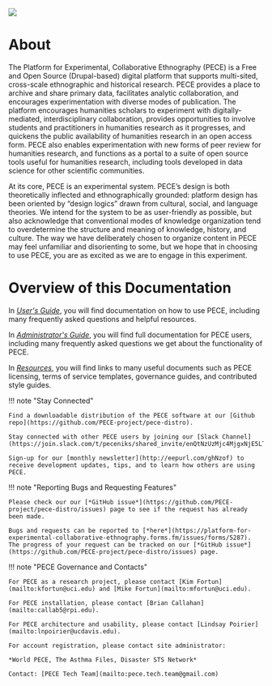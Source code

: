 
![](media/pece-logo-5.png#logo)

<div markdown="1" class="row">

<div markdown="1" class="column1">

About
=====================

The Platform for Experimental, Collaborative Ethnography (PECE) is a Free and Open Source (Drupal-based) digital platform that supports multi-sited, cross-scale ethnographic and historical research. PECE provides a place to archive and share primary data, facilitates analytic collaboration, and encourages experimentation with diverse modes of publication. The platform encourages humanities scholars to experiment with digitally-mediated, interdisciplinary collaboration, provides opportunities to involve students and practitioners in humanities research as it progresses, and quickens the public availability of humanities research in an open access form. PECE also enables experimentation with new forms of peer review for humanities research, and functions as a portal to a suite of open source tools useful for humanities research, including tools developed in data science for other scientific communities.

At its core, PECE is an experimental system. PECE’s design is both theoretically inflected and ethnographically grounded: platform design has been oriented by “design logics” drawn
from cultural, social, and language theories. We intend for the system to be as user-friendly as possible, but also acknowledge that conventional modes of knowledge organization tend to overdetermine the structure and meaning of knowledge, history, and culture. The way we have deliberately chosen to organize content in PECE may feel unfamiliar and disorienting to some, but we hope that in choosing to use PECE, you are as excited as we are to engage in this experiment.

Overview of this Documentation
=====================

In [*User's Guide*](usersguide), you will find documentation on how to use PECE, including many frequently asked questions and helpful resources.

In [*Administrator's Guide*](installation), you will find full documentation for PECE users, including many frequently asked questions we get about the functionality of PECE.

In [*Resources*](legal), you will find links to many useful documents such as PECE licensing, terms of service templates, governance guides, and contributed style guides.

</div>

<div markdown="1" class="column2">

!!! note "Stay Connected"

    Find a downloadable distribution of the PECE software at our [Github repo](https://github.com/PECE-project/pece-distro).

    Stay connected with other PECE users by joining our [Slack Channel](https://join.slack.com/t/peceniks/shared_invite/enQtNzUzMjc4MjgxNjE5LTM5ZWI0NWVlMzhkNmFkNDYwNTBhZDA4MDFjY2ViNTU5ZjYyNzRhY2EwNDk0ODk1YzIxNDc2MGU4ODE1ZTU3ZjU).

    Sign-up for our [monthly newsletter](http://eepurl.com/ghNzof) to receive development updates, tips, and to learn how others are using PECE.

!!! note "Reporting Bugs and Requesting Features"

    Please check our our [*GitHub issue*](https://github.com/PECE-project/pece-distro/issues) page to see if the request has already been made.

    Bugs and requests can be reported to [*here*](https://platform-for-experimental-collaborative-ethnography.forms.fm/issues/forms/5287). The progress of your request can be tracked on our [*GitHub issue*](https://github.com/PECE-project/pece-distro/issues) page.

!!! note "PECE Governance and Contacts"

    For PECE as a research project, please contact [Kim Fortun](mailto:kfortun@uci.edu) and [Mike Fortun](mailto:mfortun@uci.edu).

    For PECE installation, please contact [Brian Callahan](mailto:callab5@rpi.edu).

    For PECE architecture and usability, please contact [Lindsay Poirier](mailto:lnpoirier@ucdavis.edu).

    For account registration, please contact site administrator:

    *World PECE, The Asthma Files, Disaster STS Network*

    Contact: [PECE Tech Team](mailto:pece.tech.team@gmail.com)

</div>

</div>
